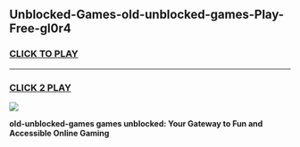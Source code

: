 
## Unblocked-Games-old-unblocked-games-Play-Free-gl0r4
<h3>
<a href="https://premium76.site?title=old-unblocked-games&ref=09A">CLICK TO PLAY</a></h3>
<hr>

<h3>
<a href="https://premium76.site?title=old-unblocked-games&ref=09A">CLICK 2 PLAY</a>
  
</h3>

<a href="https://premium76.site?title=old-unblocked-games&ref=09A"><img src="https://clearcache.store/games.png"></a>


**old-unblocked-games games unblocked: Your Gateway to Fun and Accessible Online Gaming**
